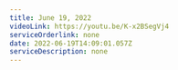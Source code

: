 ```yaml
---
title: June 19, 2022
videoLink: https://youtu.be/K-x2BSegVj4
serviceOrderlink: none
date: 2022-06-19T14:09:01.057Z
serviceDescription: none
---
```

